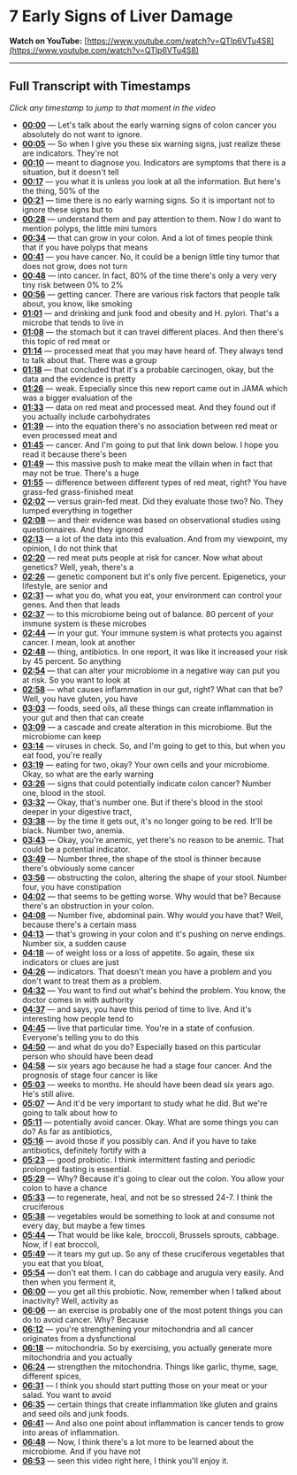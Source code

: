 # 7 Early Signs of Liver Damage

**Watch on YouTube:** [https://www.youtube.com/watch?v=QTlp6VTu4S8](https://www.youtube.com/watch?v=QTlp6VTu4S8)

---

## Full Transcript with Timestamps

*Click any timestamp to jump to that moment in the video*

- **[00:00](https://www.youtube.com/watch?v=QTlp6VTu4S8&t=0s)** — Let's talk about the early warning signs of colon cancer you absolutely do not want to ignore.
- **[00:05](https://www.youtube.com/watch?v=QTlp6VTu4S8&t=5s)** — So when I give you these six warning signs, just realize these are indicators. They're not
- **[00:10](https://www.youtube.com/watch?v=QTlp6VTu4S8&t=10s)** — meant to diagnose you. Indicators are symptoms that there is a situation, but it doesn't tell
- **[00:17](https://www.youtube.com/watch?v=QTlp6VTu4S8&t=17s)** — you what it is unless you look at all the information. But here's the thing, 50% of the
- **[00:21](https://www.youtube.com/watch?v=QTlp6VTu4S8&t=21s)** — time there is no early warning signs. So it is important not to ignore these signs but to
- **[00:28](https://www.youtube.com/watch?v=QTlp6VTu4S8&t=28s)** — understand them and pay attention to them. Now I do want to mention polyps, the little mini tumors
- **[00:34](https://www.youtube.com/watch?v=QTlp6VTu4S8&t=34s)** — that can grow in your colon. And a lot of times people think that if you have polyps that means
- **[00:41](https://www.youtube.com/watch?v=QTlp6VTu4S8&t=41s)** — you have cancer. No, it could be a benign little tiny tumor that does not grow, does not turn
- **[00:48](https://www.youtube.com/watch?v=QTlp6VTu4S8&t=48s)** — into cancer. In fact, 80% of the time there's only a very very tiny risk between 0% to 2%
- **[00:56](https://www.youtube.com/watch?v=QTlp6VTu4S8&t=56s)** — getting cancer. There are various risk factors that people talk about, you know, like smoking
- **[01:01](https://www.youtube.com/watch?v=QTlp6VTu4S8&t=61s)** — and drinking and junk food and obesity and H. pylori. That's a microbe that tends to live in
- **[01:08](https://www.youtube.com/watch?v=QTlp6VTu4S8&t=68s)** — the stomach but it can travel different places. And then there's this topic of red meat or
- **[01:14](https://www.youtube.com/watch?v=QTlp6VTu4S8&t=74s)** — processed meat that you may have heard of. They always tend to talk about that. There was a group
- **[01:18](https://www.youtube.com/watch?v=QTlp6VTu4S8&t=78s)** — that concluded that it's a probable carcinogen, okay, but the data and the evidence is pretty
- **[01:26](https://www.youtube.com/watch?v=QTlp6VTu4S8&t=86s)** — weak. Especially since this new report came out in JAMA which was a bigger evaluation of the
- **[01:33](https://www.youtube.com/watch?v=QTlp6VTu4S8&t=93s)** — data on red meat and processed meat. And they found out if you actually include carbohydrates
- **[01:39](https://www.youtube.com/watch?v=QTlp6VTu4S8&t=99s)** — into the equation there's no association between red meat or even processed meat and
- **[01:45](https://www.youtube.com/watch?v=QTlp6VTu4S8&t=105s)** — cancer. And I'm going to put that link down below. I hope you read it because there's been
- **[01:49](https://www.youtube.com/watch?v=QTlp6VTu4S8&t=109s)** — this massive push to make meat the villain when in fact that may not be true. There's a huge
- **[01:55](https://www.youtube.com/watch?v=QTlp6VTu4S8&t=115s)** — difference between different types of red meat, right? You have grass-fed grass-finished meat
- **[02:02](https://www.youtube.com/watch?v=QTlp6VTu4S8&t=122s)** — versus grain-fed meat. Did they evaluate those two? No. They lumped everything in together
- **[02:08](https://www.youtube.com/watch?v=QTlp6VTu4S8&t=128s)** — and their evidence was based on observational studies using questionnaires. And they ignored
- **[02:13](https://www.youtube.com/watch?v=QTlp6VTu4S8&t=133s)** — a lot of the data into this evaluation. And from my viewpoint, my opinion, I do not think that
- **[02:20](https://www.youtube.com/watch?v=QTlp6VTu4S8&t=140s)** — red meat puts people at risk for cancer. Now what about genetics? Well, yeah, there's a
- **[02:26](https://www.youtube.com/watch?v=QTlp6VTu4S8&t=146s)** — genetic component but it's only five percent. Epigenetics, your lifestyle, are senior and
- **[02:31](https://www.youtube.com/watch?v=QTlp6VTu4S8&t=151s)** — what you do, what you eat, your environment can control your genes. And then that leads
- **[02:37](https://www.youtube.com/watch?v=QTlp6VTu4S8&t=157s)** — to this microbiome being out of balance. 80 percent of your immune system is these microbes
- **[02:44](https://www.youtube.com/watch?v=QTlp6VTu4S8&t=164s)** — in your gut. Your immune system is what protects you against cancer. I mean, look at another
- **[02:48](https://www.youtube.com/watch?v=QTlp6VTu4S8&t=168s)** — thing, antibiotics. In one report, it was like it increased your risk by 45 percent. So anything
- **[02:54](https://www.youtube.com/watch?v=QTlp6VTu4S8&t=174s)** — that can alter your microbiome in a negative way can put you at risk. So you want to look at
- **[02:58](https://www.youtube.com/watch?v=QTlp6VTu4S8&t=178s)** — what causes inflammation in our gut, right? What can that be? Well, you have gluten, you have
- **[03:03](https://www.youtube.com/watch?v=QTlp6VTu4S8&t=183s)** — foods, seed oils, all these things can create inflammation in your gut and then that can create
- **[03:09](https://www.youtube.com/watch?v=QTlp6VTu4S8&t=189s)** — a cascade and create alteration in this microbiome. But the microbiome can keep
- **[03:14](https://www.youtube.com/watch?v=QTlp6VTu4S8&t=194s)** — viruses in check. So, and I'm going to get to this, but when you eat food, you're really
- **[03:19](https://www.youtube.com/watch?v=QTlp6VTu4S8&t=199s)** — eating for two, okay? Your own cells and your microbiome. Okay, so what are the early warning
- **[03:26](https://www.youtube.com/watch?v=QTlp6VTu4S8&t=206s)** — signs that could potentially indicate colon cancer? Number one, blood in the stool.
- **[03:32](https://www.youtube.com/watch?v=QTlp6VTu4S8&t=212s)** — Okay, that's number one. But if there's blood in the stool deeper in your digestive tract,
- **[03:38](https://www.youtube.com/watch?v=QTlp6VTu4S8&t=218s)** — by the time it gets out, it's no longer going to be red. It'll be black. Number two, anemia.
- **[03:43](https://www.youtube.com/watch?v=QTlp6VTu4S8&t=223s)** — Okay, you're anemic, yet there's no reason to be anemic. That could be a potential indicator.
- **[03:49](https://www.youtube.com/watch?v=QTlp6VTu4S8&t=229s)** — Number three, the shape of the stool is thinner because there's obviously some cancer
- **[03:56](https://www.youtube.com/watch?v=QTlp6VTu4S8&t=236s)** — obstructing the colon, altering the shape of your stool. Number four, you have constipation
- **[04:02](https://www.youtube.com/watch?v=QTlp6VTu4S8&t=242s)** — that seems to be getting worse. Why would that be? Because there's an obstruction in your colon.
- **[04:08](https://www.youtube.com/watch?v=QTlp6VTu4S8&t=248s)** — Number five, abdominal pain. Why would you have that? Well, because there's a certain mass
- **[04:13](https://www.youtube.com/watch?v=QTlp6VTu4S8&t=253s)** — that's growing in your colon and it's pushing on nerve endings. Number six, a sudden cause
- **[04:18](https://www.youtube.com/watch?v=QTlp6VTu4S8&t=258s)** — of weight loss or a loss of appetite. So again, these six indicators or clues are just
- **[04:26](https://www.youtube.com/watch?v=QTlp6VTu4S8&t=266s)** — indicators. That doesn't mean you have a problem and you don't want to treat them as a problem.
- **[04:32](https://www.youtube.com/watch?v=QTlp6VTu4S8&t=272s)** — You want to find out what's behind the problem. You know, the doctor comes in with authority
- **[04:37](https://www.youtube.com/watch?v=QTlp6VTu4S8&t=277s)** — and says, you have this period of time to live. And it's interesting how people tend to
- **[04:45](https://www.youtube.com/watch?v=QTlp6VTu4S8&t=285s)** — live that particular time. You're in a state of confusion. Everyone's telling you to do this
- **[04:50](https://www.youtube.com/watch?v=QTlp6VTu4S8&t=290s)** — and what do you do? Especially based on this particular person who should have been dead
- **[04:58](https://www.youtube.com/watch?v=QTlp6VTu4S8&t=298s)** — six years ago because he had a stage four cancer. And the prognosis of stage four cancer is like
- **[05:03](https://www.youtube.com/watch?v=QTlp6VTu4S8&t=303s)** — weeks to months. He should have been dead six years ago. He's still alive.
- **[05:07](https://www.youtube.com/watch?v=QTlp6VTu4S8&t=307s)** — And it'd be very important to study what he did. But we're going to talk about how to
- **[05:11](https://www.youtube.com/watch?v=QTlp6VTu4S8&t=311s)** — potentially avoid cancer. Okay. What are some things you can do? As far as antibiotics,
- **[05:16](https://www.youtube.com/watch?v=QTlp6VTu4S8&t=316s)** — avoid those if you possibly can. And if you have to take antibiotics, definitely fortify with a
- **[05:23](https://www.youtube.com/watch?v=QTlp6VTu4S8&t=323s)** — good probiotic. I think intermittent fasting and periodic prolonged fasting is essential.
- **[05:29](https://www.youtube.com/watch?v=QTlp6VTu4S8&t=329s)** — Why? Because it's going to clear out the colon. You allow your colon to have a chance
- **[05:33](https://www.youtube.com/watch?v=QTlp6VTu4S8&t=333s)** — to regenerate, heal, and not be so stressed 24-7. I think the cruciferous
- **[05:38](https://www.youtube.com/watch?v=QTlp6VTu4S8&t=338s)** — vegetables would be something to look at and consume not every day, but maybe a few times
- **[05:44](https://www.youtube.com/watch?v=QTlp6VTu4S8&t=344s)** — That would be like kale, broccoli, Brussels sprouts, cabbage. Now, if I eat broccoli,
- **[05:49](https://www.youtube.com/watch?v=QTlp6VTu4S8&t=349s)** — it tears my gut up. So any of these cruciferous vegetables that you eat that you bloat,
- **[05:54](https://www.youtube.com/watch?v=QTlp6VTu4S8&t=354s)** — don't eat them. I can do cabbage and arugula very easily. And then when you ferment it,
- **[06:00](https://www.youtube.com/watch?v=QTlp6VTu4S8&t=360s)** — you get all this probiotic. Now, remember when I talked about inactivity? Well, activity as
- **[06:06](https://www.youtube.com/watch?v=QTlp6VTu4S8&t=366s)** — an exercise is probably one of the most potent things you can do to avoid cancer. Why? Because
- **[06:12](https://www.youtube.com/watch?v=QTlp6VTu4S8&t=372s)** — you're strengthening your mitochondria and all cancer originates from a dysfunctional
- **[06:18](https://www.youtube.com/watch?v=QTlp6VTu4S8&t=378s)** — mitochondria. So by exercising, you actually generate more mitochondria and you actually
- **[06:24](https://www.youtube.com/watch?v=QTlp6VTu4S8&t=384s)** — strengthen the mitochondria. Things like garlic, thyme, sage, different spices,
- **[06:31](https://www.youtube.com/watch?v=QTlp6VTu4S8&t=391s)** — I think you should start putting those on your meat or your salad. You want to avoid
- **[06:35](https://www.youtube.com/watch?v=QTlp6VTu4S8&t=395s)** — certain things that create inflammation like gluten and grains and seed oils and junk foods.
- **[06:41](https://www.youtube.com/watch?v=QTlp6VTu4S8&t=401s)** — And also one point about inflammation is cancer tends to grow into areas of inflammation.
- **[06:48](https://www.youtube.com/watch?v=QTlp6VTu4S8&t=408s)** — Now, I think there's a lot more to be learned about the microbiome. And if you have not
- **[06:53](https://www.youtube.com/watch?v=QTlp6VTu4S8&t=413s)** — seen this video right here, I think you'll enjoy it.

